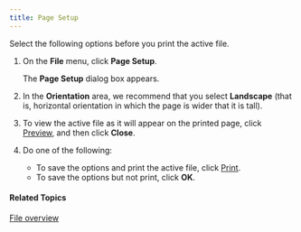 ```yaml
---
title: Page Setup
---
```


Select the following options before you print the active file.

1. On the **File** menu, click **Page Setup**.

    The **Page Setup** dialog box appears.

1. In the **Orientation** area, we recommend that you select **Landscape** (that is, horizontal orientation in which the page is wider that it is tall).
1. To view the active file as it will appear on the printed page, click [Preview](print-preview), and then click **Close**.
1. Do one of the following:
   * To save the options and print the active file, click [Print](print).
   * To save the options but not print, click **OK**.

#### **Related Topics**
[File overview](overview)